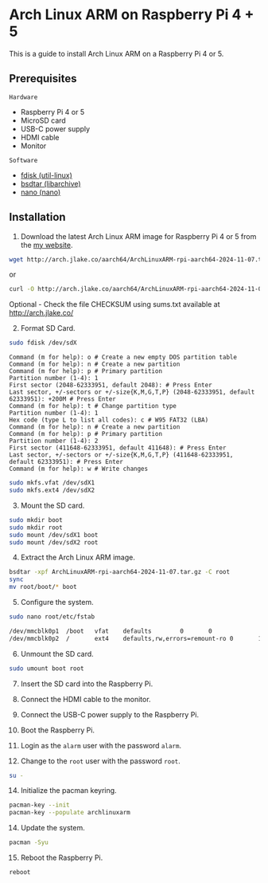 # Arch Linux ARM on Raspberry Pi 4 + 5
This is a guide to install Arch Linux ARM on a Raspberry Pi 4 or 5.

## Prerequisites

`Hardware`
- Raspberry Pi 4 or 5
- MicroSD card
- USB-C power supply
- HDMI cable
- Monitor

`Software`
- [fdisk (util-linux)](https://www.archlinux.org/packages/core/x86_64/util-linux/)
- [bsdtar (libarchive)](https://www.archlinux.org/packages/extra/x86_64/libarchive/)
- [nano (nano)](https://www.archlinux.org/packages/core/x86_64/nano/)

## Installation

1. Download the latest Arch Linux ARM image for Raspberry Pi 4 or 5 from the [my website](https://arch.jlake.co/aarch64/ArchLinuxARM-rpi-aarch64-2024-11-07.tar.gz).

```bash
wget http://arch.jlake.co/aarch64/ArchLinuxARM-rpi-aarch64-2024-11-07.tar.gz
```

or

```bash
curl -O http://arch.jlake.co/aarch64/ArchLinuxARM-rpi-aarch64-2024-11-07.tar.gz
```

Optional - Check the file CHECKSUM using sums.txt available at http://arch.jlake.co/

2. Format SD Card.

```bash
sudo fdisk /dev/sdX
```

```
Command (m for help): o # Create a new empty DOS partition table
Command (m for help): n # Create a new partition
Command (m for help): p # Primary partition
Partition number (1-4): 1
First sector (2048-62333951, default 2048): # Press Enter
Last sector, +/-sectors or +/-size{K,M,G,T,P} (2048-62333951, default 62333951): +200M # Press Enter
Command (m for help): t # Change partition type
Partition number (1-4): 1
Hex code (type L to list all codes): c # W95 FAT32 (LBA)
Command (m for help): n # Create a new partition
Command (m for help): p # Primary partition
Partition number (1-4): 2
First sector (411648-62333951, default 411648): # Press Enter
Last sector, +/-sectors or +/-size{K,M,G,T,P} (411648-62333951, default 62333951): # Press Enter
Command (m for help): w # Write changes
```

```bash
sudo mkfs.vfat /dev/sdX1
sudo mkfs.ext4 /dev/sdX2
```

3. Mount the SD card.

```bash
sudo mkdir boot
sudo mkdir root
sudo mount /dev/sdX1 boot
sudo mount /dev/sdX2 root
```

4. Extract the Arch Linux ARM image.

```bash
bsdtar -xpf ArchLinuxARM-rpi-aarch64-2024-11-07.tar.gz -C root
sync
mv root/boot/* boot
```

5. Configure the system.

```bash
sudo nano root/etc/fstab
```

```bash
/dev/mmcblk0p1  /boot   vfat    defaults        0       0
/dev/mmcblk0p2  /       ext4    defaults,rw,errors=remount-ro 0       1
```

6. Unmount the SD card.

```bash
sudo umount boot root
```

7. Insert the SD card into the Raspberry Pi.

8. Connect the HDMI cable to the monitor.

9. Connect the USB-C power supply to the Raspberry Pi.

10. Boot the Raspberry Pi.

11. Login as the `alarm` user with the password `alarm`.

12. Change to the `root` user with the password `root`.
```bash
su -
```

14. Initialize the pacman keyring.

```bash
pacman-key --init
pacman-key --populate archlinuxarm
```

14. Update the system.

```bash
pacman -Syu
```

15. Reboot the Raspberry Pi.

```bash
reboot
```
